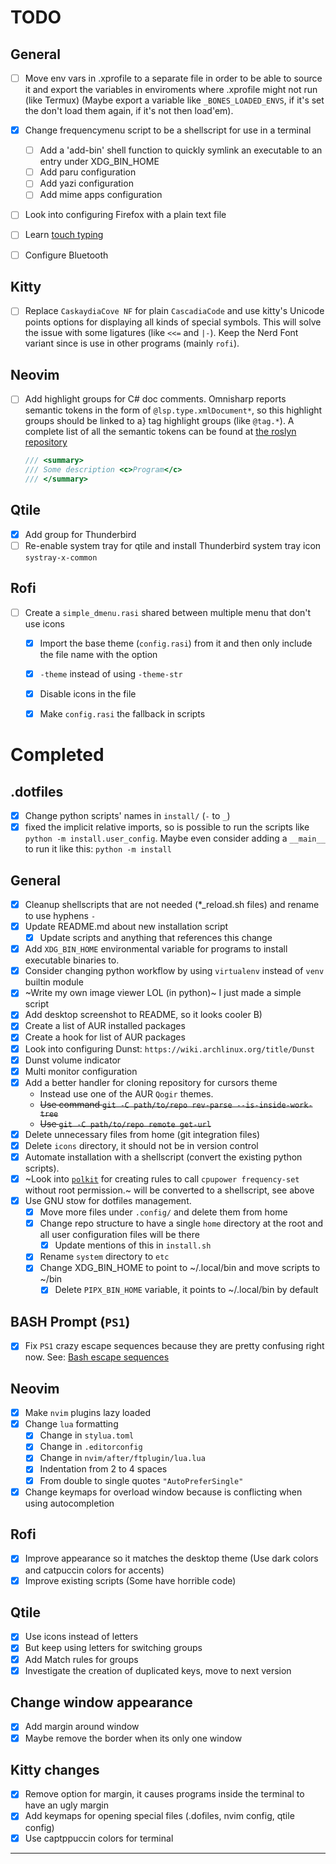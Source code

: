 # TODO

## General

- [ ] Move env vars in .xprofile to a separate file in order to be able
  to source it and export the variables in enviroments where .xprofile
  might not run (like Termux) (Maybe export a variable like
  `_BONES_LOADED_ENVS`, if it's set the don't load them again, if it's
  not then load'em).
- [x] Change frequencymenu script to be a shellscript for use in a terminal
  - [ ] Add a 'add-bin' shell function to quickly symlink an executable
     to an entry under XDG_BIN_HOME
  - [ ] Add paru configuration
  - [ ] Add yazi configuration
  - [ ] Add mime apps configuration
- [ ] Look into configuring Firefox with a plain text file
- [ ] Learn [touch typing](https://www.typingclub.com/)
- [ ] Configure Bluetooth


## Kitty

- [ ] Replace `CaskaydiaCove NF` for plain `CascadiaCode` and use kitty's Unicode points
    options for displaying all kinds of special symbols. This will solve the issue with
    some ligatures (like `<<=` and `|-`). Keep the Nerd Font variant since is use in other
    programs (mainly `rofi`).

## Neovim

- [ ] Add highlight groups for C# doc comments. Omnisharp reports semantic tokens
    in the form of `@lsp.type.xmlDocument*`, so this highlight groups should be linked to a}
    tag highlight groups (like `@tag.*`).
    A complete list of all the semantic tokens can be found at [the roslyn repository][roslyn-semantic-tokens]

  ```cs
  /// <summary>
  /// Some description <c>Program</c>
  /// </summary>
  ```


## Qtile
- [x] Add group for Thunderbird
- [ ] Re-enable system tray for qtile and install Thunderbird system tray icon `systray-x-common`

## Rofi
- [ ] Create a `simple_dmenu.rasi` shared between multiple menu that don't use icons
  - [x] Import the base theme (`config.rasi`) from it and then only include the file name with the option
  - [x] `-theme` instead of using `-theme-str`
  - [x] Disable icons in the file
  - [x] Make `config.rasi` the fallback in scripts



# Completed

## .dotfiles

- [x] Change python scripts' names in `install/` (`-` to `_`)
- [x] fixed the implicit relative imports, so is possible to run the scripts like
      `python -m install.user_config`. Maybe even consider adding a `__main__`
      to run it like this: `python -m install`

## General

- [x] Cleanup shellscripts that are not needed (*_reload.sh files) and
   rename to use hyphens `-`
- [x] Update README.md about new installation script
  - [x] Update scripts and anything that references this change
- [x] Add `XDG_BIN_HOME` environmental variable for programs to install
  executable binaries to.
- [x] Consider changing python workflow by using `virtualenv` instead of `venv` builtin module
- [x] ~Write my own image viewer LOL (in python)~ I just made a simple script
- [x] Add desktop screenshot to README, so it looks cooler B)
- [x] Create a list of AUR installed packages
- [x] Create a hook for list of AUR packages
- [x] Look into configuring Dunst: `https://wiki.archlinux.org/title/Dunst`
- [x] Dunst volume indicator
- [x] Multi monitor configuration
- [x] Add a better handler for cloning repository for cursors theme
  - Instead use one of the AUR `Qogir` themes.
  - ~~Use command `git -C path/to/repo rev-parse --is-inside-work-tree`~~
  - ~~Use `git -C path/to/repo remote get-url`~~
- [x] Delete unnecessary files from home (git integration files)
- [x] Delete `icons` directory, it should not be in version control
- [x] Automate installation with a shellscript (convert the existing
   python scripts).
- [x] ~Look into [`polkit`](https://polkit.pages.freedesktop.org/polkit/) for creating rules to
   call `cpupower frequency-set` without root permission.~
   will be converted to a shellscript, see above
- [x] Use GNU stow for dotfiles management.
  - [x] Move more files under `.config/` and delete them from home
  - [x] Change repo structure to have a single `home` directory at the
     root and all user configuration files will be there
       - [x] Update mentions of this in `install.sh`
  - [x] Rename `system` directory to `etc`
  - [x] Change XDG_BIN_HOME to point to ~/.local/bin and move scripts to ~/bin
    - [x] Delete `PIPX_BIN_HOME` variable, it points to ~/.local/bin by
       default

## BASH Prompt (`PS1`)

- [x] Fix `PS1` crazy escape sequences because they are pretty confusing right now. See: [Bash escape sequences](/notes/tips.md#bash-escape-sequences)

## Neovim

- [x] Make `nvim` plugins lazy loaded
- [x] Change `lua` formatting
  - [x] Change in `stylua.toml`
  - [x] Change in `.editorconfig`
  - [x] Change in `nvim/after/ftplugin/lua.lua`
  - [x] Indentation from 2 to 4 spaces
  - [x] From double to single quotes `"AutoPreferSingle"`
- [x] Change keymaps for overload window because is conflicting when using autocompletion

## Rofi
- [x] Improve appearance so it matches the desktop theme (Use dark colors and catpuccin colors for accents)
- [x] Improve existing scripts (Some have horrible code)

## Qtile
- [x] Use icons instead of letters
- [x] But keep using letters for switching groups
- [x] Add Match rules for groups
- [x] Investigate the creation of duplicated keys, move to next version

## Change window appearance
- [x] Add margin around window
- [x] Maybe remove the border when its only one window

## Kitty changes
- [x] Remove option for margin, it causes programs inside the terminal to have an ugly margin
- [x] Add keymaps for opening special files (.dofiles, nvim config, qtile config)
- [x] Use captppuccin colors for terminal

---

[roslyn-semantic-tokens]: https://github.com/dotnet/roslyn/src/Workspaces/Core/Portable/Classification/ClassificationTypeNames.cs#L57C8-L77C24
